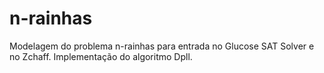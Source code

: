 # n-rainhas

Modelagem do problema n-rainhas para entrada no Glucose SAT Solver e no Zchaff.
Implementação do algoritmo Dpll.